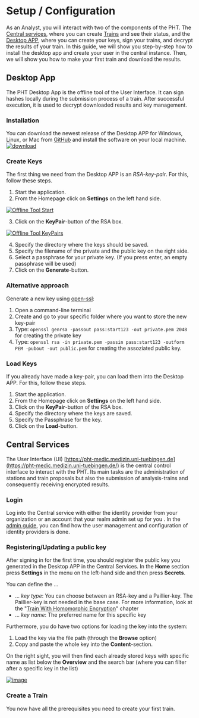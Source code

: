 # Setup / Configuration
As an Analyst, you will interact with two of the components of the PHT. The [Central services](#central-services), where you can create [Trains](/guide/introduction/trains.md) and see their status,
and the [Desktop APP](#desktop-app), where you can create your keys, sign your trains, and decrypt the results of your train. 
In this guide, we will show you step-by-step how to install the desktop app and create your user in the central instance. Then, we will show you how to make your first train and download the results.   
## Desktop App

The PHT Desktop App is the offline tool of the User Interface. It can sign hashes locally during the submission process of a train.
After successful execution, it is used to decrypt downloaded results and key management.  

### Installation

You can download the newest release of the Desktop APP for Windows, Linux, or Mac from [GitHub](https://github.com/PHT-Medic/desktop-app/releases/latest) and
install the software on your local machine.
[![download](/images/offline_tool_images/download_app.png)](/images/offline_tool_images/download_app.png)
### Create Keys
The first thing we need from the Desktop APP is an *RSA-key-pair*. For this, follow these steps.

1. Start the application.
2. From the Homepage click on **Settings** on the left hand side.

[![Offline Tool Start](/images/offline_tool_images/settings.png)](/images/offline_tool_images/settings.png)
      
3. Click on the **KeyPair**-button of the RSA box.

[![Offline Tool KeyPairs](/images/offline_tool_images/encryption.png)](/images/offline_tool_images/encryption.png)
      

4. Specify the directory where the keys should be saved.
5. Specify the filename of the private and the public key on the right side.
6. Select a passphrase for your private key. (If you press enter, an empty passphrase will be used)
7. Click on the **Generate**-button.

### Alternative approach
Generate a new key using [open-ssl](https://www.openssl.org/):

1. Open a command-line terminal
2. Create and go to your specific folder where you want to store the new key-pair
3. Type: ```openssl genrsa -passout pass:start123 -out private.pem 2048``` for creating the private key
4. Type: ```openssl rsa -in private.pem -passin pass:start123 -outform PEM -pubout -out public.pem``` for creating the assoziated public key.

### Load Keys
If you already have made a key-pair, you can load them into the Desktop APP. For this, follow these steps.

1. Start the application.
2. From the Homepage click on **Settings** on the left hand side.
3. Click on the **KeyPair**-button of the RSA box.
4. Specify the directory where the keys are saved.
5. Specify the Passphrase for the key.
6. Click on the **Load**-button.


## Central Services
The User Interface (UI) [https://pht-medic.medizin.uni-tuebingen.de](https://pht-medic.medizin.uni-tuebingen.de/) is the central control interface 
to interact with the PHT. Its main tasks are the administration of stations and train proposals
but also the submission of analysis-trains and consequently receiving encrypted results.

### Login
Log into the Central service with either the identity provider from your organization or an account that your realm admin set up for you . In the [admin guide](/guide/admin/central), you can find how the user management and configuration of identity providers is done.

### Registering/Updating a public key
After signing in for the first time, you should register the public key you generated in the Desktop APP in the Central Services.
In the **Home** section press **Settings** in the menu on the left-hand side and then press **Secrets**.

You can define the ...

- ... *key type*: You can choose between an RSA-key and a Paillier-key. The Paillier-key is not needed in the base case. For more information, look at the  "[Train With  Homomorphic Encryption](/guide/analyst/other_features)" chapter
- ... *key name*: The preferred name for this specific key

Furthermore, you do have two options for loading the key into the system:

1. Load the key via the file path (through the **Browse** option)
2. Copy and paste the whole key into the **Content**-section.

On the right sight, you will then find each already stored keys with specific name as list below the **Overview** and the search bar (where you can filter after a specific key in the list)

[![image](/images/ui_images/Register_Updating_public_key.png)](/images/ui_images/Register_Updating_public_key.png)

### Create a Train
You now have all the prerequisites you need to create your first train.

